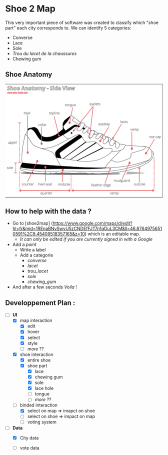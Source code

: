 # Shoe 2 Map

This very important piece of software was created to classify which "shoe part" each city corresponds to. 
We can identify 5 categories: 
* Converse
* Lace
* Sole
* _Trou du lacet de la chaussures_
* Chewing gum

## Shoe Anatomy

![alt text](shoeAnatomy.png)

## How to help with the data ?

* Go to [shoe2map] (https://www.google.com/maps/d/edit?hl=fr&mid=1REnaBNvSwvU5zCNDEfFJT7n1qDuL3CM&ll=46.87649756510591%2C9.45409518357165&z=10) which is an editable map.
    * _It can only be edited if you are currently signed in with a Google_
* Add a _point_ 
    * Write a label
    * Add a categorie
        * _converse_
        * _lacet_
        * _trou_lacet_
        * _sole_
        * _chewing_gum_
* And after a few seconds *Voila* !

## Developpement Plan :  

* [ ] **UI**
    * [x] map interaction
        * [x] edit
        * [x] hover
        * [x] select
        * [x] style
        * [ ] _more_ ??
    * [x] shoe interaction
        * [x] entire shoe
        * [x] shoe part
            * [x] lace
            * [x] chewing gum
            * [x] sole
            * [x] lace hole
            * [ ] tongue 
            * [ ] _more_ ??
    * [ ] binded interaction
        * [x] select on map => imapct on shoe
        * [ ] select on shoe => impact on map
        * [ ] voting system
* [ ] **Data**
    * [x] City data
    * [ ] vote data
    







 
